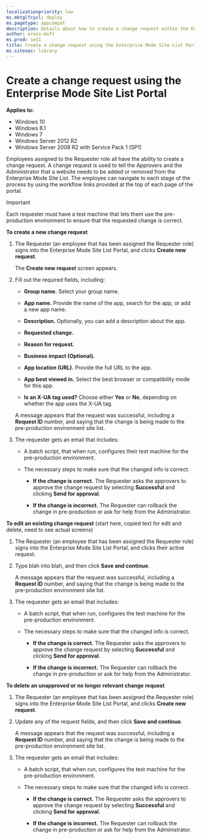 ```yaml
---
localizationpriority: low
ms.mktglfcycl: deploy
ms.pagetype: appcompat
description: Details about how to create a change request within the Enterprise Mode Site List Portal.
author: eross-msft
ms.prod: ie11
title: Create a change request using the Enterprise Mode Site List Portal (Internet Explorer 11 for IT Pros)
ms.sitesec: library
---
```


# Create a change request using the Enterprise Mode Site List Portal

**Applies to:**

-   Windows 10
-   Windows 8.1
-   Windows 7
-   Windows Server 2012 R2
-   Windows Server 2008 R2 with Service Pack 1 (SP1)

Employees assigned to the Requester role all have the ability to create a change request. A change request is used to tell the Approvers and the Administrator that a website needs to be added or removed from the Enterprise Mode Site List. The employee can navigate to each stage of the process by using the workflow links provided at the top of each page of the portal.

>[!Important]
>Each requester must have a test machine that lets them use the pre-production environment to ensure that the requested change is correct. 

**To create a new change request**
1. The Requester (an employee that has been assigned the Requester role) signs into the Enterprise Mode Site List Portal, and clicks **Create new request**.

   The **Create new request** screen appears.

2. Fill out the required fields, including:

    - **Group name.** Select your group name.
    
    - **App name.** Provide the name of the app, search for the app, or add a new app name.

    - **Description.** Optionally, you can add a description about the app.

    - **Requested change.** 

    - **Reason for request.**

    - **Business impact (Optional).**

    - **App location (URL).** Provide the full URL to the app.

    - **App best viewed in.** Select the best browser or compatibility mode for this app.
 
    - **Is an X-UA tag used?** Choose either **Yes** or **No**, depending on whether the app uses the X-UA tag.

    A message appears that the request was successful, including a **Request ID** number, and saying that the change is being made to the pre-production environment site list.

3. The requester gets an email that includes:

    - A batch script, that when run, configures their test machine for the pre-production environment.
    
    - The necessary steps to make sure that the changed info is correct. 

        - **If the change is correct.** The Requester asks the approvers to approve the change request by selecting **Successful** and clicking **Send for approval**. 
        
        - **If the change is incorrect.** The Requester can rollback the change in pre-production or ask for help from the Administrator.


**To edit an existing change request** (start here, copied text for edit and delete, need to see actual screens)
1. The Requester (an employee that has been assigned the Requester role) signs into the Enterprise Mode Site List Portal, and clicks their active request.

2. Type blah into blah, and then click **Save and continue**.

    A message appears that the request was successful, including a **Request ID** number, and saying that the change is being made to the pre-production environment site list.

3. The requester gets an email that includes:

    - A batch script, that when run, configures the test machine for the pre-production environment.
    
    - The necessary steps to make sure that the changed info is correct. 

        - **If the change is correct.** The Requester asks the approvers to approve the change request by selecting **Successful** and clicking **Send for approval**. 
        
        - **If the change is incorrect.** The Requester can rollback the change in pre-production or ask for help from the Administrator.


**To delete an unapproved or no longer relevant change request**
1. The Requester (an employee that has been assigned the Requester role) signs into the Enterprise Mode Site List Portal, and clicks **Create new request**.

2. Update any of the request fields, and then click **Save and continue**.

    A message appears that the request was successful, including a **Request ID** number, and saying that the change is being made to the pre-production environment site list.

3. The requester gets an email that includes:

    - A batch script, that when run, configures the test machine for the pre-production environment.
    
    - The necessary steps to make sure that the changed info is correct. 

        - **If the change is correct.** The Requester asks the approvers to approve the change request by selecting **Successful** and clicking **Send for approval**. 
        
        - **If the change is incorrect.** The Requester can rollback the change in pre-production or ask for help from the Administrator.

